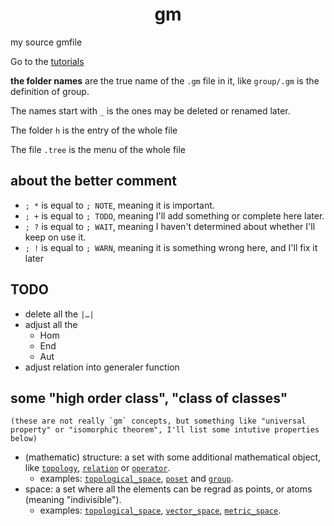 <h1> <center> gm </center> </h1>

my source gmfile

Go to the [tutorials](https://github.com/GiacomoZheng/gm/wiki)

**the folder names** are the true name of the `.gm` file in it, like `group/.gm` is the definition of group.

The names start with `_` is the ones may be deleted or renamed later.

The folder `h` is the entry of the whole file

The file `.tree` is the menu of the whole file

## about the better comment
* `; *` is equal to `; NOTE`, meaning it is important.
* `; +` is equal to `; TODO`, meaning I'll add something or complete here later.
* `; ?` is equal to `; WAIT`, meaning I haven't determined about whether I'll keep on use it.
* `; !` is equal to `; WARN`, meaning it is something wrong here, and I'll fix it later

## TODO
* delete all the `|…|`
* adjust all the
    - Hom
    - End
    - Aut
* adjust relation into generaler function 


## some "high order class", "class of classes"
    (these are not really `gm` concepts, but something like "universal property" or "isomorphic theorem", I'll list some intutive properties below)
* (mathematic) structure: a set with some additional mathematical object, like [`topology`](./h/_/topological_space/.gm), [`relation`](./h/relation/.gm) or [`operator`](./h/operator/.gm).
    - examples: [`topological_space`](./h/_/topological_space/.gm), [`poset`](./h/_/poset/.gm) and [`group`](./h/_/group/.gm).
* space: a set where all the elements can be regrad as points, or atoms (meaning "indivisible").
    - examples: [`topological_space`](./h/_/topological_space/.gm), [`vector_space`](./h/_/vector_space/.gm), [`metric_space`](./h/_/metric_space/.gm).
